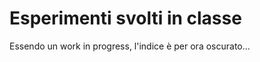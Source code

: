 # Esperimenti svolti in classe

Essendo un work in progress, l'indice è per ora oscurato...
<!--
| Chimica                                       | Autori                                                     |
|-----------------------------------------------|------------------------------------------------------------|
| [Esperimento sulle diluizioni](diluizioni.md) | Kevin Shera                                                |
| [Esperimento dei gas](gas.md)                 | ??                                                         |

| Fisica                                        | Autori                                                     |
|-----------------------------------------------|------------------------------------------------------------|
| [Esperimento sull'ottica](ottica.md)          | ???                                                        |
-->
